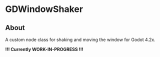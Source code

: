 # GDWindowShaker

## About
A custom node class for shaking and moving the window for Godot 4.2x. 

**!!! Currently WORK-IN-PROGRESS !!!**
